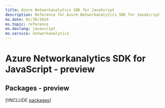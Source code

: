 ```yaml
---
title: Azure Networkanalytics SDK for JavaScript
description: Reference for Azure Networkanalytics SDK for JavaScript
ms.date: 01/30/2024
ms.topic: reference
ms.devlang: javascript
ms.service: networkanalytics
---
```

# Azure Networkanalytics SDK for JavaScript - preview
## Packages - preview
[!INCLUDE [packages](networkanalytics-index.md)]